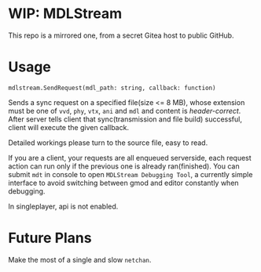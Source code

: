 # WIP: MDLStream

This repo is a mirrored one, from a secret Gitea host to public GitHub.

# Usage

`mdlstream.SendRequest(mdl_path: string, callback: function)`

Sends a sync request on a specified file(size <= 8 MB), whose extension must be one of `vvd`, `phy`, `vtx`, `ani` and `mdl` and content is *header-correct*.
After server tells client that sync(transmission and file build) successful, client will execute the given callback.

Detailed workings please turn to the source file, easy to read.

If you are a client, your requests are all enqueued serverside, each request action can run only if the previous one is already ran(finished). You can submit `mdt` in console to open `MDLStream Debugging Tool`, a currently simple interface to avoid switching between gmod and editor constantly when debugging.

In singleplayer, api is not enabled.

# Future Plans

Make the most of a single and slow `netchan`.